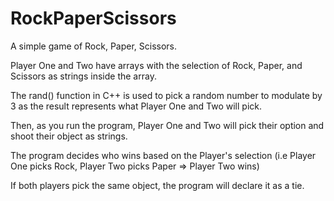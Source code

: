 # RockPaperScissors

A simple game of Rock, Paper, Scissors.

Player One and Two have arrays with the selection of Rock, Paper, and Scissors as strings inside the array.

The rand() function in C++ is used to pick a random number to modulate by 3 as the result represents what Player One and Two will pick.

Then, as you run the program, Player One and Two will pick their option and shoot their object as strings.

The program decides who wins based on the Player's selection (i.e Player One picks Rock, Player Two picks Paper => Player Two wins)

If both players pick the same object, the program will declare it as a tie.
